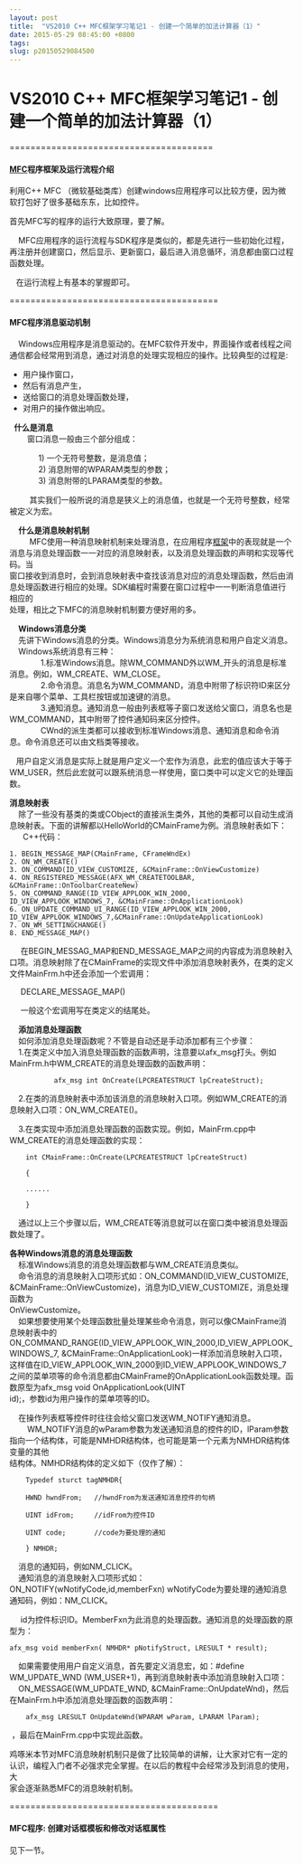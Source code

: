 ```yaml
---
layout: post
title:  "VS2010 C++ MFC框架学习笔记1 - 创建一个简单的加法计算器（1）"
date: 2015-05-29 08:45:00 +0800
tags: 
slug: p20150529084500
---
```


# VS2010 C++ MFC框架学习笔记1 - 创建一个简单的加法计算器（1）





=======================================


#### [MFC](https://so.csdn.net/so/search?q=MFC&spm=1001.2101.3001.7020)程序框架及运行流程介绍


利用C++ MFC （微软基础类库）创建windows应用程序可以比较方便，因为微软打包好了很多基础东东，比如控件。


首先MFC写的程序的运行大致原理，要了解。


    MFC应用程序的运行流程与SDK程序是类似的，都是先进行一些初始化过程，再注册并创建窗口，然后显示、更新窗口，最后进入消息循环，消息都由窗口过程函数处理。


   在运行流程上有基本的掌握即可。


========================================



#### MFC程序消息驱动机制




    Windows应用程序是消息驱动的。在MFC软件开发中，界面操作或者线程之间通信都会经常用到消息，通过对消息的处理实现相应的操作。比较典型的过程是:


* 用户操作窗口，
* 然后有消息产生，
* 送给窗口的消息处理函数处理，
* 对用户的操作做出响应。


  **什么是消息**  
         窗口消息一般由三个部分组成：


             1) 一个无符号整数，是消息值；  
              2) 消息附带的WPARAM类型的参数；  
              3) 消息附带的LPARAM类型的参数。


         其实我们一般所说的消息是狭义上的消息值，也就是一个无符号整数，经常被定义为宏。


  
     **什么是消息映射机制**  
          MFC使用一种消息映射机制来处理消息，在应用程序[框架](https://so.csdn.net/so/search?q=%E6%A1%86%E6%9E%B6&spm=1001.2101.3001.7020)中的表现就是一个消息与消息处理函数一一对应的消息映射表，以及消息处理函数的声明和实现等代码。当  
 窗口接收到消息时，会到消息映射表中查找该消息对应的消息处理函数，然后由消息处理函数进行相应的处理。SDK编程时需要在窗口过程中一一判断消息值进行相应的  
 处理，相比之下MFC的消息映射机制要方便好用的多。


  
     **Windows消息分类**  
     先讲下Windows消息的分类。Windows消息分为系统消息和用户自定义消息。  
     Windows系统消息有三种：  
               1.标准Windows消息。除WM\_COMMAND外以WM\_开头的消息是标准消息。例如，WM\_CREATE、WM\_CLOSE。  
               2.命令消息。消息名为WM\_COMMAND，消息中附带了标识符ID来区分是来自哪个菜单、工具栏按钮或加速键的消息。  
               3.通知消息。通知消息一般由列表框等子窗口发送给父窗口，消息名也是WM\_COMMAND，其中附带了控件通知码来区分控件。  
               CWnd的派生类都可以接收到标准Windows消息、通知消息和命令消息。命令消息还可以由文档类等接收。  
   
    用户自定义消息是实际上就是用户定义一个宏作为消息，此宏的值应该大于等于WM\_USER，然后此宏就可以跟系统消息一样使用，窗口类中可以定义它的处理函数。 


  
 


**消息映射表**  
     除了一些没有基类的类或CObject的直接派生类外，其他的类都可以自动生成消息映射表。下面的讲解都以HelloWorld的CMainFrame为例。消息映射表如下：  
       C++代码：  
 



```
1. BEGIN_MESSAGE_MAP(CMainFrame, CFrameWndEx)
2. ON_WM_CREATE()
3. ON_COMMAND(ID_VIEW_CUSTOMIZE, &CMainFrame::OnViewCustomize)
4. ON_REGISTERED_MESSAGE(AFX_WM_CREATETOOLBAR, &CMainFrame::OnToolbarCreateNew)
5. ON_COMMAND_RANGE(ID_VIEW_APPLOOK_WIN_2000, ID_VIEW_APPLOOK_WINDOWS_7, &CMainFrame::OnApplicationLook)
6. ON_UPDATE_COMMAND_UI_RANGE(ID_VIEW_APPLOOK_WIN_2000, ID_VIEW_APPLOOK_WINDOWS_7,&CMainFrame::OnUpdateApplicationLook)
7. ON_WM_SETTINGCHANGE()
8. END_MESSAGE_MAP()

```
     在BEGIN\_MESSAG\_MAP和END\_MESSAGE\_MAP之间的内容成为消息映射入口项。消息映射除了在CMainFrame的实现文件中添加消息映射表外，在类的定义文件MainFrm.h中还会添加一个宏调用： 
  
      DECLARE\_MESSAGE\_MAP() 
  
      一般这个宏调用写在类定义的结尾处。 
  

  


    **添加消息处理函数**  
     如何添加消息处理函数呢？不管是自动还是手动添加都有三个步骤：  
     1.在类定义中加入消息处理函数的函数声明，注意要以afx\_msg打头。例如MainFrm.h中WM\_CREATE的消息处理函数的函数声明：  
 



```
           afx_msg int OnCreate(LPCREATESTRUCT lpCreateStruct);
```

    2.在类的消息映射表中添加该消息的消息映射入口项。例如WM\_CREATE的消息映射入口项：ON\_WM\_CREATE()。


    3.在类实现中添加消息处理函数的函数实现。例如，MainFrm.cpp中WM\_CREATE的消息处理函数的实现：  
 



```
    int CMainFrame::OnCreate(LPCREATESTRUCT lpCreateStruct) 
```


```
    { 
```


```
    ...... 
```


```
    } 
```

    通过以上三个步骤以后，WM\_CREATE等消息就可以在窗口类中被消息处理函数处理了。  
 


  
 **各种Windows消息的消息处理函数**  
     标准Windows消息的消息处理函数都与WM\_CREATE消息类似。  
     命令消息的消息映射入口项形式如：ON\_COMMAND(ID\_VIEW\_CUSTOMIZE, &CMainFrame::OnViewCustomize)，消息为ID\_VIEW\_CUSTOMIZE，消息处理函数为  
 OnViewCustomize。  
     如果想要使用某个处理函数批量处理某些命令消息，则可以像CMainFrame消息映射表中的ON\_COMMAND\_RANGE(ID\_VIEW\_APPLOOK\_WIN\_2000,ID\_VIEW\_APPLOOK\_WINDOWS\_7, &CMainFrame::OnApplicationLook)一样添加消息映射入口项，这样值在ID\_VIEW\_APPLOOK\_WIN\_2000到ID\_VIEW\_APPLOOK\_WINDOWS\_7之间的菜单项等的命令消息都由CMainFrame的OnApplicationLook函数处理。函数原型为afx\_msg void OnApplicationLook(UINT   
 id);，参数id为用户操作的菜单项等的ID。  
   
     在操作列表框等控件时往往会给父窗口发送WM\_NOTIFY通知消息。  
         WM\_NOTIFY消息的wParam参数为发送通知消息的控件的ID，lParam参数指向一个结构体，可能是NMHDR结构体，也可能是第一个元素为NMHDR结构体变量的其他  
 结构体。NMHDR结构体的定义如下（仅作了解）：  
 



```
    Typedef sturct tagNMHDR{ 
```


```
    HWND hwndFrom;   //hwndFrom为发送通知消息控件的句柄
```


```
    UINT idFrom;     //idFrom为控件ID
```


```
    UINT code;       //code为要处理的通知
```


```
    } NMHDR; 
```

  
     消息的通知码，例如NM\_CLICK。  
     通知消息的消息映射入口项形式如：ON\_NOTIFY(wNotifyCode,id,memberFxn) wNotifyCode为要处理的通知消息通知码，例如：NM\_CLICK。


     id为控件标识ID。MemberFxn为此消息的处理函数。通知消息的处理函数的原型为：  
 



```
afx_msg void memberFxn( NMHDR* pNotifyStruct, LRESULT * result); 
```

    如果需要使用用户自定义消息，首先要定义消息宏，如：#define WM\_UPDATE\_WND (WM\_USER+1)，再到消息映射表中添加消息映射入口项：  
     ON\_MESSAGE(WM\_UPDATE\_WND, &CMainFrame::OnUpdateWnd)，然后在MainFrm.h中添加消息处理函数的函数声明：  
 



```
    afx_msg LRESULT OnUpdateWnd(WPARAM wParam, LPARAM lParam);
```

 ，最后在MainFrm.cpp中实现此函数。  
   
 鸡啄米本节对MFC消息映射机制只是做了比较简单的讲解，让大家对它有一定的  
 认识，编程入门者不必强求完全掌握。在以后的教程中会经常涉及到消息的使用，大  
 家会逐渐熟悉MFC的消息映射机制。  
 



========================================


#### MFC程序: 创建对话框模板和修改对话框属性


见下一节。  
 


  

  



